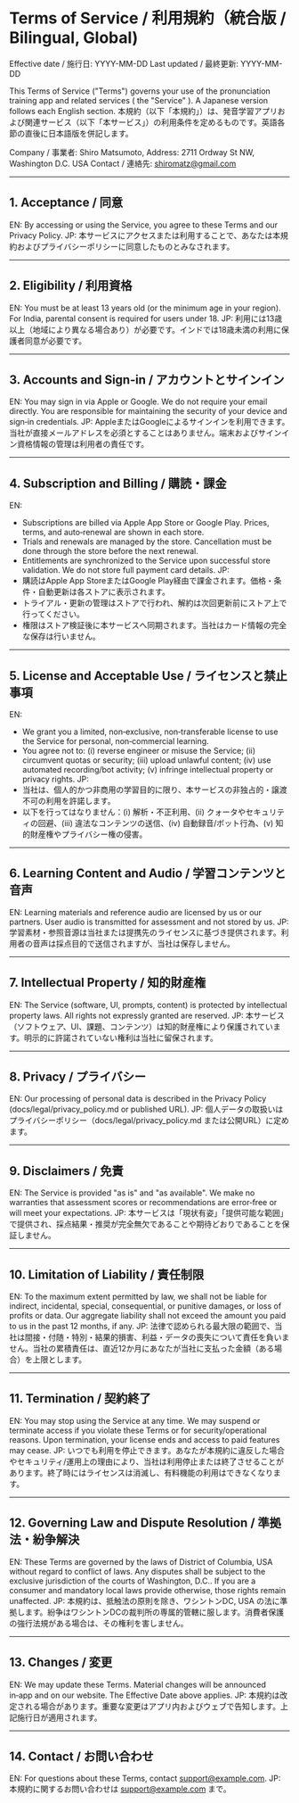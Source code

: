 # Terms of Service / 利用規約（統合版 / Bilingual, Global)

Effective date / 施行日: YYYY-MM-DD
Last updated / 最終更新: YYYY-MM-DD

This Terms of Service ("Terms") governs your use of the pronunciation training app and related services ( the "Service" ). A Japanese version follows each English section. 本規約（以下「本規約」）は、発音学習アプリおよび関連サービス（以下「本サービス」）の利用条件を定めるものです。英語各節の直後に日本語版を併記します。

Company / 事業者: Shiro Matsumoto, Address: 2711 Ordway St NW, Washington D.C. USA
Contact / 連絡先: shiromatz@gmail.com

---

## 1. Acceptance / 同意
EN: By accessing or using the Service, you agree to these Terms and our Privacy Policy.
JP: 本サービスにアクセスまたは利用することで、あなたは本規約およびプライバシーポリシーに同意したものとみなされます。

---

## 2. Eligibility / 利用資格
EN: You must be at least 13 years old (or the minimum age in your region). For India, parental consent is required for users under 18.
JP: 利用には13歳以上（地域により異なる場合あり）が必要です。インドでは18歳未満の利用に保護者同意が必要です。

---

## 3. Accounts and Sign‑in / アカウントとサインイン
EN: You may sign in via Apple or Google. We do not require your email directly. You are responsible for maintaining the security of your device and sign‑in credentials.
JP: AppleまたはGoogleによるサインインを利用できます。当社が直接メールアドレスを必須とすることはありません。端末およびサインイン資格情報の管理は利用者の責任です。

---

## 4. Subscription and Billing / 購読・課金
EN:
- Subscriptions are billed via Apple App Store or Google Play. Prices, terms, and auto‑renewal are shown in each store.
- Trials and renewals are managed by the store. Cancellation must be done through the store before the next renewal.
- Entitlements are synchronized to the Service upon successful store validation. We do not store full payment card details.
JP:
- 購読はApple App StoreまたはGoogle Play経由で課金されます。価格・条件・自動更新は各ストアに表示されます。
- トライアル・更新の管理はストアで行われ、解約は次回更新前にストア上で行ってください。
- 権限はストア検証後に本サービスへ同期されます。当社はカード情報の完全な保存は行いません。

---

## 5. License and Acceptable Use / ライセンスと禁止事項
EN:
- We grant you a limited, non‑exclusive, non‑transferable license to use the Service for personal, non‑commercial learning.
- You agree not to: (i) reverse engineer or misuse the Service; (ii) circumvent quotas or security; (iii) upload unlawful content; (iv) use automated recording/bot activity; (v) infringe intellectual property or privacy rights.
JP:
- 当社は、個人的かつ非商用の学習目的に限り、本サービスの非独占的・譲渡不可の利用を許諾します。
- 以下を行ってはなりません：(i) 解析・不正利用、(ii) クォータやセキュリティの回避、(iii) 違法なコンテンツの送信、(iv) 自動録音/ボット行為、(v) 知的財産権やプライバシー権の侵害。

---

## 6. Learning Content and Audio / 学習コンテンツと音声
EN: Learning materials and reference audio are licensed by us or our partners. User audio is transmitted for assessment and not stored by us.
JP: 学習素材・参照音源は当社または提携先のライセンスに基づき提供されます。利用者の音声は採点目的で送信されますが、当社は保存しません。

---

## 7. Intellectual Property / 知的財産権
EN: The Service (software, UI, prompts, content) is protected by intellectual property laws. All rights not expressly granted are reserved.
JP: 本サービス（ソフトウェア、UI、課題、コンテンツ）は知的財産権により保護されています。明示的に許諾されていない権利は当社に留保されます。

---

## 8. Privacy / プライバシー
EN: Our processing of personal data is described in the Privacy Policy (docs/legal/privacy_policy.md or published URL).
JP: 個人データの取扱いはプライバシーポリシー（docs/legal/privacy_policy.md または公開URL）に定めます。

---

## 9. Disclaimers / 免責
EN: The Service is provided "as is" and "as available". We make no warranties that assessment scores or recommendations are error‑free or will meet your expectations.
JP: 本サービスは「現状有姿」「提供可能な範囲」で提供され、採点結果・推奨が完全無欠であることや期待どおりであることを保証しません。

---

## 10. Limitation of Liability / 責任制限
EN: To the maximum extent permitted by law, we shall not be liable for indirect, incidental, special, consequential, or punitive damages, or loss of profits or data. Our aggregate liability shall not exceed the amount you paid to us in the past 12 months, if any.
JP: 法律で認められる最大限の範囲で、当社は間接・付随・特別・結果的損害、利益・データの喪失について責任を負いません。当社の累積責任は、直近12か月にあなたが当社に支払った金額（ある場合）を上限とします。

---

## 11. Termination / 契約終了
EN: You may stop using the Service at any time. We may suspend or terminate access if you violate these Terms or for security/operational reasons. Upon termination, your license ends and access to paid features may cease.
JP: いつでも利用を停止できます。あなたが本規約に違反した場合やセキュリティ/運用上の理由により、当社は利用停止または終了させることがあります。終了時にはライセンスは消滅し、有料機能の利用はできなくなります。

---

## 12. Governing Law and Dispute Resolution / 準拠法・紛争解決
EN: These Terms are governed by the laws of District of Columbia, USA without regard to conflict of laws. Any disputes shall be subject to the exclusive jurisdiction of the courts of Washington, D.C.. If you are a consumer and mandatory local laws provide otherwise, those rights remain unaffected.
JP: 本規約は、抵触法の原則を除き、ワシントンDC, USA の法に準拠します。紛争はワシントンDCの裁判所の専属的管轄に服します。消費者保護の強行法規がある場合は、その権利を害しません。

---

## 13. Changes / 変更
EN: We may update these Terms. Material changes will be announced in‑app and on our website. The Effective Date above applies.
JP: 本規約は改定される場合があります。重要な変更はアプリ内およびウェブで告知します。上記施行日が適用されます。

---

## 14. Contact / お問い合わせ
EN: For questions about these Terms, contact support@example.com.
JP: 本規約に関するお問い合わせは support@example.com まで。
